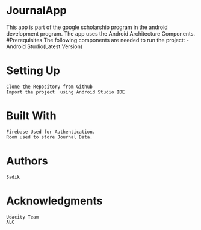# JournalApp
This app is part of the google scholarship program in the android development program.
The app uses the Android Architecture Components.
#Prerequisites
The following components are needed to run the project:
    -Android Studio(Latest Version)
    
# Setting Up

    Clone the Repository from Github
    Import the project  using Android Studio IDE
# Built With
    Firebase Used for Authentication.
    Room used to store Journal Data.
# Authors
    Sadik
# Acknowledgments
    Udacity Team 
    ALC
